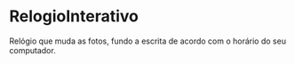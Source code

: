 # RelogioInterativo
Relógio que muda as fotos, fundo a escrita de acordo com o horário do seu computador.
